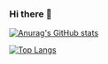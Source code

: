 ### Hi there 👋

[![Anurag's GitHub stats](https://github-readme-stats.vercel.app/api?username=shaquillehinds&count_private=true&show_icons=true&theme=gotham&hide=contribs,prs,stars,issues)](https://github.com/anuraghazra/github-readme-stats)

[![Top Langs](https://github-readme-stats.vercel.app/api/top-langs/?username=shaquillehinds&layout=compact&theme=gotham&langs_count=10)](https://github.com/anuraghazra/github-readme-stats)

<!--
**shaquillehinds/shaquillehinds** is a ✨ _special_ ✨ repository because its `README.md` (this file) appears on your GitHub profile.

Here are some ideas to get you started:

- 🔭 I’m currently working on ...
- 🌱 I’m currently learning ...
- 👯 I’m looking to collaborate on ...
- 🤔 I’m looking for help with ...
- 💬 Ask me about ...
- 📫 How to reach me: ...
- 😄 Pronouns: ...
- ⚡ Fun fact: ...
-->
